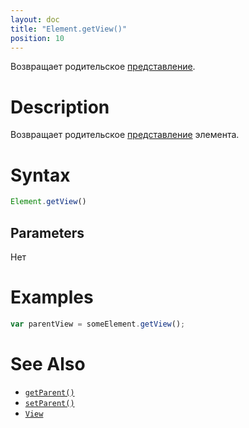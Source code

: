 ```yaml
---
layout: doc
title: "Element.getView()"
position: 10
---
```


Возвращает родительское [представление](../../View/).

# Description

Возвращает родительское [представление](../../View/) элемента.

# Syntax

```js
Element.getView()
```

## Parameters

Нет

# Examples

```js
var parentView = someElement.getView();
```

# See Also

* [`getParent()`](../Element.getParent/)
* [`setParent()`](../Element.setParent/)
* [`View`](../../View/)
